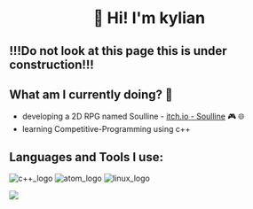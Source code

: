 
### <h1 align = "center">👋 Hi! I'm kylian</h1>

 ## !!!Do not look at this page this is under construction!!!

 ## What am I currently doing? 🧐

- developing a 2D RPG named Soulline - [itch.io - Soulline](https://soulworks.itch.io) 🎮 🌐
- learning Competitive-Programming using c++

 ## Languages and Tools I use: 
![c++_logo](https://user-images.githubusercontent.com/56076746/90169286-ae79a380-dd9e-11ea-92fa-44b917c4fe8d.jpg) 
![atom_logo](https://user-images.githubusercontent.com/56076746/90170627-9acf3c80-dda0-11ea-8c24-77978e603467.jpg)
![linux_logo](https://user-images.githubusercontent.com/56076746/90169287-ae79a380-dd9e-11ea-9454-f7bc7765c330.jpg)

<img src="https://github-readme-stats.vercel.app/api?username=kylian-tm&&show_icons=true&title_color=ffffff&icon_color=bb2acf&text_color=daf7dc&bg_color=151515">
